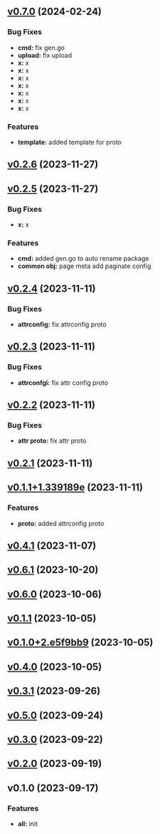 
<a name="v0.7.0"></a>
## [v0.7.0](https://8.140.161.172/wangsb/wgateway/compare/v0.2.6...v0.7.0) (2024-02-24)

### Bug Fixes

* **cmd:** fix gen.go
* **upload:** fix upload
* **x:** x
* **x:** x
* **x:** x
* **x:** x
* **x:** x
* **x:** x
* **x:** x

### Features

* **template:** added template for proto


<a name="v0.2.6"></a>
## [v0.2.6](https://8.140.161.172/wangsb/wgateway/compare/v0.2.5...v0.2.6) (2023-11-27)


<a name="v0.2.5"></a>
## [v0.2.5](https://8.140.161.172/wangsb/wgateway/compare/v0.2.4...v0.2.5) (2023-11-27)

### Bug Fixes

* **x:** x

### Features

* **cmd:** added gen.go to auto rename package
* **common obj:** page meta add paginate config


<a name="v0.2.4"></a>
## [v0.2.4](https://8.140.161.172/wangsb/wgateway/compare/v0.2.3...v0.2.4) (2023-11-11)

### Bug Fixes

* **attrconfig:** fix attrconfig proto


<a name="v0.2.3"></a>
## [v0.2.3](https://8.140.161.172/wangsb/wgateway/compare/v0.2.2...v0.2.3) (2023-11-11)

### Bug Fixes

* **attrconfgi:** fix attr config proto


<a name="v0.2.2"></a>
## [v0.2.2](https://8.140.161.172/wangsb/wgateway/compare/v0.2.1...v0.2.2) (2023-11-11)

### Bug Fixes

* **attr proto:** fix attr proto


<a name="v0.2.1"></a>
## [v0.2.1](https://8.140.161.172/wangsb/wgateway/compare/v0.1.1+1.339189e...v0.2.1) (2023-11-11)


<a name="v0.1.1+1.339189e"></a>
## [v0.1.1+1.339189e](https://8.140.161.172/wangsb/wgateway/compare/v0.4.1...v0.1.1+1.339189e) (2023-11-11)

### Features

* **proto:** added attrconfig proto


<a name="v0.4.1"></a>
## [v0.4.1](https://8.140.161.172/wangsb/wgateway/compare/v0.6.1...v0.4.1) (2023-11-07)


<a name="v0.6.1"></a>
## [v0.6.1](https://8.140.161.172/wangsb/wgateway/compare/v0.6.0...v0.6.1) (2023-10-20)


<a name="v0.6.0"></a>
## [v0.6.0](https://8.140.161.172/wangsb/wgateway/compare/v0.1.1...v0.6.0) (2023-10-06)


<a name="v0.1.1"></a>
## [v0.1.1](https://8.140.161.172/wangsb/wgateway/compare/v0.1.0+2.e5f9bb9...v0.1.1) (2023-10-05)


<a name="v0.1.0+2.e5f9bb9"></a>
## [v0.1.0+2.e5f9bb9](https://8.140.161.172/wangsb/wgateway/compare/v0.4.0...v0.1.0+2.e5f9bb9) (2023-10-05)


<a name="v0.4.0"></a>
## [v0.4.0](https://8.140.161.172/wangsb/wgateway/compare/v0.3.1...v0.4.0) (2023-10-05)


<a name="v0.3.1"></a>
## [v0.3.1](https://8.140.161.172/wangsb/wgateway/compare/v0.5.0...v0.3.1) (2023-09-26)


<a name="v0.5.0"></a>
## [v0.5.0](https://8.140.161.172/wangsb/wgateway/compare/v0.3.0...v0.5.0) (2023-09-24)


<a name="v0.3.0"></a>
## [v0.3.0](https://8.140.161.172/wangsb/wgateway/compare/v0.2.0...v0.3.0) (2023-09-22)


<a name="v0.2.0"></a>
## [v0.2.0](https://8.140.161.172/wangsb/wgateway/compare/v0.1.0...v0.2.0) (2023-09-19)


<a name="v0.1.0"></a>
## v0.1.0 (2023-09-17)

### Features

* **all:** init

